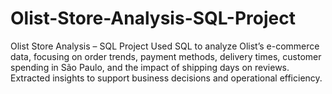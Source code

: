 # Olist-Store-Analysis-SQL-Project
Olist Store Analysis – SQL Project  Used SQL to analyze Olist’s e-commerce data, focusing on order trends, payment methods, delivery times, customer spending in São Paulo, and the impact of shipping days on reviews. Extracted insights to support business decisions and operational efficiency.
